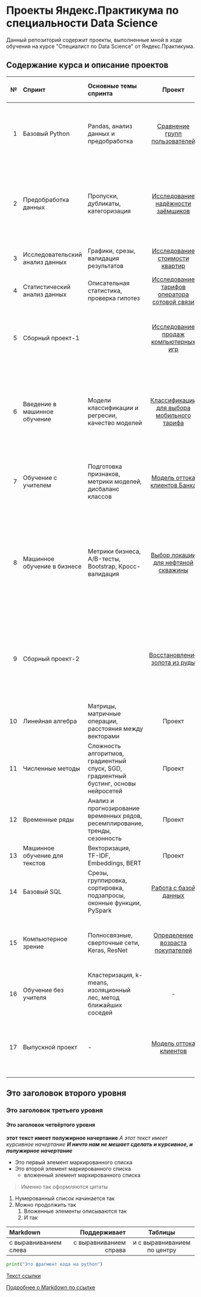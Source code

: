 # Проекты Яндекс.Практикума по специальности Data Science

Данный репозиторий содержит проекты, выполненные мной в ходе обучения на курсе "Специалист по Data Science" от Яндекс.Практикума.

## Содержание курса и описание проектов

|№ | Спринт | Основные темы спринта | Проект | Описание | Инструменты и навыки  проекта|
|-:| :-- |:-- | :--: | :--: | :--: |
|1|Базовый Python| Pandas, анализ данных и предобработка | [Сравнение групп пользователей](https://github.com/Vasekk/Yandex-Practicum/tree/main/01_User_groups_comparison)  | На данных об использовании музыкального стримингого сервиса сравнить поведение пользователей из разных городов  | `Python` `Pandas` `Предобработка данных`|
|2|Предобработка данных| Пропуски, дубликаты, категоризация | [Исследование надёжности заёмщиков](https://github.com/Vasekk/Yandex-Practicum/tree/main/02_Borrower_reliability_research)  | Исследовать влияние характеристик заемщика (пол, возраст, семейное положение, количество детей и др.) на наличие задолженности по кредиту  | `Python` `Pandas` `pymystem3` `Предобработка данных` `Лемматизация`|
|3| Исследовательский анализ данных | Графики, срезы, валидация результатов | [Исследование стоимости квартир](https://github.com/Vasekk/Yandex-Practicum/tree/main/03_Apartment_price_research) | Определение факторов, влияющих на стоимость квартир |  `Python` `Pandas` `seaborn`|
|4| Статистический анализ данных | Описательная статистика, проверка гипотез | [Исследование тарифов оператора сотовой связи](https://github.com/Vasekk/Yandex-Practicum/tree/main/04_Mobile_tariff_research) | Анализ и рекомендация тарифов оператора связи | `Python` `Pandas` `numpy` `scipy` `Статистические гипотезы`|
|5| Сборный проект-1 |   |[Исследование продаж компьютерных игр](https://github.com/Vasekk/Yandex-Practicum/tree/main/05_Game_sales_research) | Проанализировать факторы и выявить определяющие успешность игры для последующего выбора потенциально популярной игры |`Python` `Pandas` `scipy` `matplotlib` `seaborn` `Статистические гипотезы` |
|6| Введение в машинное обучение |Модели классификации и регресии, качество моделей| [Классификации для выбора мобильного тарифа ](https://github.com/Vasekk/Yandex-Practicum/tree/main/06_Сlassification_for_mobile_tariff_recommendation) | Разработка модели классификации пользователей по используемым услугам для рекомендации подходящего тарифа пользователям архивных тарифов | `pandas` `sklearn` `классификация`|
|7| Обучение с учителем |Подготовка признаков, метрики моделей, дисбаланс классов| [Модель оттока клиентов Банка](https://github.com/Vasekk/Yandex-Practicum/tree/main/07_Bank_customer_churn_model) | Разработка модели предсказывающей вероятный уход пользователей Банка для их удержания | `pandas` `sklearn` `подготовка признаков` `классификация` `дисбаланс` `resampling` |
|8| Машинное обучение в бизнесе |Метрики бизнеса,  A/B-тесты, Bootstrap, Кросс-валидация| [Выбор локации для нефтяной скважины](https://github.com/Vasekk/Yandex-Practicum/tree/main/08_Oil_well_location_choice) | Разработка модели регрессии, предсказывающей продуктивность нефтяной скважины, для 1) расчета средней прибыльности регионов, 2) выбора наиболее прибыльного региона с минимальным риском убытков | `pandas` `sklearn` `numpy` `scipy` `регрессия` `бутстреп` |
|9| Сборный проект-2 || [Восстановление золота из руды](https://github.com/Vasekk/Yandex-Practicum/tree/main/09_Gold_extraction_from_ore) | Разработка модели регрессии, предсказывающей коэффициент восстановления золота из золотосодержащей руды по параметрам техпроцесс очистки | `pandas` `sklearn` `numpy` `scipy` `matplotlib` `регрессия` `Статистические гипотезы` |
|10| Линейная алгебра |Матрицы, матричные операции, расстояния между векторами| Проект | Описание | Стек |
|11| Численные методы |Сложность алгоритмов, градиентный спуск, SGD, градиентный бустинг, основы нейросетей| Проект | Описание | Стек |
|12| Временные ряды | Анализ и прогнозирование временных рядов, ресемплирование, тренды, сезонность  | Проект | Описание | Стек |
|13| Машинное обучение для текстов | Векторизация, TF-IDF, Embeddings, BERT| Проект | Описание | Стек |
|14| Базовый SQL | Срезы, группировка, сортировка, подзапросы, оконные функции, PySpark  | [Работа с базой данных](https://github.com/Vasekk/Yandex-Practicum/tree/main/14_SQL) | SQL запросы | `SQL` `срезы` `группировка` `сортировка` `подзапросы`|
|15| Компьютерное зрение |Полносвязные, сверточные сети, Keras, ResNet| [Определение возраста покупателей](https://github.com/Vasekk/Yandex-Practicum/tree/main/15_Buyers_age_CV) | Разработать систему компьютерного зрения для определения возраста покупателей | `tensorflow` `Keras` `ResNet` `matplotlib` |
|16| Обучение без учителя | Кластеризация, k-means, изоляционный лес, метод ближайших соседей | - | - | - |
|17| Выпускной проект| - | [Модель оттока клиентов](https://github.com/Vasekk/Yandex-Practicum/tree/main/16_Telecom_user_churn) | Разработать модель предсказывающую отток клиентов оператора связи | `pandas` `numpy` `seaborn` `matplotlib` `optuna` `sklearn` `lightgbm` `catboost` `imblearn` `features selection`|


## Это заголовок второго уровня
### Это заголовок третьего уровня
#### Это заголовок четвёртого уровня
**этот текст имеет полужирное начертание**
*А этот текст имеет курсивное начертание*
***И ничто нам не мешает сделать и курсивное, и полужирное начертание***
- Это первый элемент маркированного списка
- Это второй элемент маркированного списка
    - вложенный элемент маркированного списка
> Именно так оформляются цитаты
1. Нумерованный список начинается так
2. Можно продолжить так
    1. Вложенные элементы описываются так
    2. И так

| Markdown | Поддерживает | Таблицы |
| :-- | --: |:--:|
| с выравниванием слева | с выравниванием справа | и с выравниванием по центру |

```python
print("Это фрагмент кода на python")
```
[Текст ссылки](адрес://ссылки.здесь "Заголовок ссылки")

[Подробнее о Markdown по ссылке](https://daringfireball.net/projects/markdown/)

